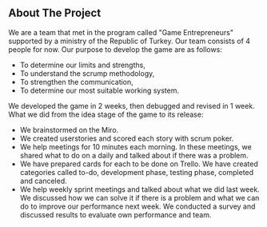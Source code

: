 ## About The Project
We are a team that met in the program called "Game Entrepreneurs" supported by a ministry of the Republic of Turkey. Our team consists of 4 people for now.  Our purpose to develop the game are as follows:

* To determine our limits and strengths,  
* To understand the scrump methodology,  
* To strengthen the communication,  
* To determine our most suitable working system.  

We developed the game in 2 weeks, then debugged and revised in 1 week.  
What we did from the idea stage of the game to its release:

* We brainstormed on the Miro.  
* We created userstories and scored each story with scrum poker.  
* We help meetings for 10 minutes each morning. In these meetings, we shared what to do on a daily and talked about if there was a problem.  
* We have prepared cards for each to be done on Trello. We have created categories called to-do, development phase, testing phase, completed and canceled.  
* We help weekly sprint meetings and talked about what we did last week. We discussed how we can solve it if there is a problem and what we can do to improve our performance next week. We conducted a survey and discussed results to evaluate own performance and team.
